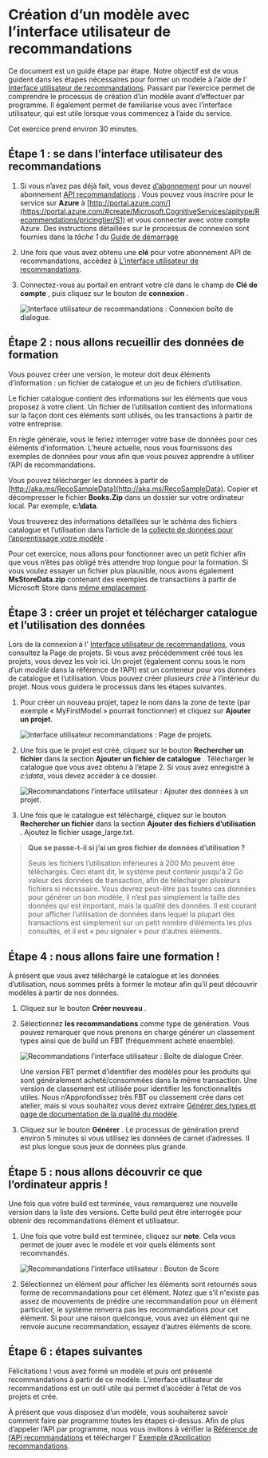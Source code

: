 <properties
    pageTitle="Création d’un modèle avec la Recommnendations UI | Microsoft Azure"
    description="Azure recommandations d’apprentissage automatique - création d’un modèle avec l’interface utilisateur de recommandations"
    services="cognitive-services"
    documentationCenter=""
    authors="luiscabrer"
    manager="jhubbard"
    editor="cgronlun"/>

<tags
    ms.service="cognitive-services"
    ms.workload="data-services"
    ms.tgt_pltfrm="na"
    ms.devlang="na"
    ms.topic="article"
    ms.date="10/11/2016"
    ms.author="luisca"/>

# <a name="building-a-model-with-the-recommendations-ui"></a>Création d’un modèle avec l’interface utilisateur de recommandations

Ce document est un guide étape par étape. Notre objectif est de vous guident dans les étapes nécessaires pour former un modèle à l’aide de l' [Interface utilisateur de recommandations](https://recommendations-portal.azurewebsites.net/).
Passant par l’exercice permet de comprendre le processus de création d’un modèle avant d’effectuer par programme. Il également permet de familiarise vous avec l’interface utilisateur, qui est utile lorsque vous commencez à l’aide du service.

Cet exercice prend environ 30 minutes.

<a name="Step1"></a>
## <a name="step-1---sign-in-to-the-recommendations-ui"></a>Étape 1 : se dans l’interface utilisateur des recommandations ##

1. Si vous n’avez pas déjà fait, vous devez [d’abonnement](https://portal.azure.com/#create/Microsoft.CognitiveServices/apitype/Recommendations/pricingtier/S1) pour un nouvel abonnement [API recommandations](https://www.microsoft.com/cognitive-services/en-us/recommendations-api) . Vous pouvez vous inscrire pour le service sur **Azure** à [http://portal.azure.com/](https://portal.azure.com/#create/Microsoft.CognitiveServices/apitype/Recommendations/pricingtier/S1) et vous connecter avec votre compte Azure. Des instructions détaillées sur le processus de connexion sont fournies dans la *tâche 1* du [Guide de démarrage](cognitive-services-recommendations-quick-start.md) 

1. Une fois que vous avez obtenu une **clé** pour votre abonnement API de recommandations, accédez à [L’interface utilisateur de recommandations](https://recommendations-portal.azurewebsites.net/). 

1. Connectez-vous au portail en entrant votre clé dans le champ de **Clé de compte** , puis cliquez sur le bouton de **connexion** .

    ![Interface utilisateur de recommandations : Connexion boîte de dialogue.][reco_signin]


<a name="Step2"></a>
## <a name="step-2---lets-gather-some-training-data"></a>Étape 2 : nous allons recueillir des données de formation ##

Vous pouvez créer une version, le moteur doit deux éléments d’information : un fichier de catalogue et un jeu de fichiers d’utilisation. 

Le fichier catalogue contient des informations sur les éléments que vous proposez à votre client. Un fichier de l’utilisation contient des informations sur la façon dont ces éléments sont utilisés, ou les transactions à partir de votre entreprise.

En règle générale, vous le feriez interroger votre base de données pour ces éléments d’information. L’heure actuelle, nous vous fournissons des exemples de données pour vous afin que vous pouvez apprendre à utiliser l’API de recommandations.

Vous pouvez télécharger les données à partir de [http://aka.ms/RecoSampleData](http://aka.ms/RecoSampleData). Copier et décompresser le fichier **Books.Zip** dans un dossier sur votre ordinateur local. Par exemple, **c:\data**.

Vous trouverez des informations détaillées sur le schéma des fichiers catalogue et l’utilisation dans l’article de la [collecte de données pour l’apprentissage votre modèle](cognitive-services-recommendations-collecting-data.md) .
 
Pour cet exercice, nous allons pour fonctionner avec un petit fichier afin que vous n’êtes pas obligé très attendre trop longue pour la formation. Si vous voulez essayer un fichier plus plausible, nous avons également **MsStoreData.zip** contenant des exemples de transactions à partir de Microsoft Store dans [même emplacement](http://aka.ms/RecoSampleData).

<a name="Step3"></a>
## <a name="step-3---create-a-project-and-upload-catalog-and-usage-data"></a>Étape 3 : créer un projet et télécharger catalogue et l’utilisation des données ##

Lors de la connexion à l' [Interface utilisateur de recommandations](https://recommendations-portal.azurewebsites.net/), vous consultez la Page de projets. Si vous avez précédemment créé tous les projets, vous devez les voir ici.
Un projet (également connu sous le nom *d’un modèle* dans la référence de l’API) est un conteneur pour vos données de catalogue et l’utilisation. Vous pouvez créer plusieurs *crée* à l’intérieur du projet. Nous vous guidera le processus dans les étapes suivantes.

1. Pour créer un nouveau projet, tapez le nom dans la zone de texte (par exemple « MyFirstModel » pourrait fonctionner) et cliquez sur **Ajouter un projet**.
 
    ![Interface utilisateur recommandations : Page de projets.][reco_projects]

1. Une fois que le projet est créé, cliquez sur le bouton **Rechercher un fichier** dans la section **Ajouter un fichier de catalogue** . Télécharger le catalogue que vous avez obtenu à l’étape 2. Si vous avez enregistré à *c:\data*, vous devez accéder à ce dossier.

    ![Recommandations l’interface utilisateur : Ajouter des données à un projet.][reco_firstmodel]

1. Une fois que le catalogue est téléchargé, cliquez sur le bouton **Rechercher un fichier** dans la section **Ajouter des fichiers d’utilisation** . Ajoutez le fichier usage_large.txt.

> **Que se passe-t-il si j’ai un gros fichier de données d’utilisation ?**
>
> Seuls les fichiers l’utilisation inférieures à 200 Mo peuvent être téléchargés. Ceci étant dit, le système peut contenir jusqu'à 2 Go valeur des données de transaction, afin de télécharger plusieurs fichiers si nécessaire.
> Vous devrez peut-être pas toutes ces données pour générer un bon modèle, il n’est pas simplement la taille des données qui est important, mais la qualité des données. Il est courant pour afficher l’utilisation de données dans lequel la plupart des transactions est simplement sur un petit nombre d’éléments les plus consultés, et il est « peu signaler » pour d’autres éléments.

<a name="Step4"></a>
## <a name="step-4---lets-do-some-training"></a>Étape 4 : nous allons faire une formation ! ##

À présent que vous avez téléchargé le catalogue et les données d’utilisation, nous sommes prêts à former le moteur afin qu’il peut découvrir modèles à partir de nos données.

1.  Cliquez sur le bouton **Créer nouveau** .

1.  Sélectionnez **les recommandations** comme type de génération. Vous pouvez remarquer que nous prenons en charge générer un classement types ainsi que de build un FBT (fréquemment acheté ensemble).

    ![Recommandations l’interface utilisateur : Boîte de dialogue Créer.][reco_build_dialog.png]


    Une version FBT permet d’identifier des modèles pour les produits qui sont généralement acheté/consommées dans la même transaction.
    Une version de classement est utilisée pour identifier les fonctionnalités utiles. 
    Nous n’Approfondissez très FBT ou classement crée dans cet atelier, mais si vous souhaitez vous devez extraire [Générer des types et page de documentation de la qualité du modèle](cognitive-services-recommendations-buildtypes.md).

1. Cliquez sur le bouton **Générer** . Le processus de génération prend environ 5 minutes si vous utilisez les données de carnet d’adresses. Il est plus longue sous jeux de données plus grande.

<a name="Step5"></a>
## <a name="step-5---lets-find-out-what-the-machine-learned"></a>Étape 5 : nous allons découvrir ce que l’ordinateur appris ! ##

Une fois que votre build est terminée, vous remarquerez une nouvelle version dans la liste des versions. Cette build peut être interrogée pour obtenir des recommandations élément et utilisateur.

1. Une fois que votre build est terminée, cliquez sur **note**. Cela vous permet de jouer avec le modèle et voir quels éléments sont recommandés.

    ![Recommandations l’interface utilisateur : Bouton de Score][reco_score_button]

1. Sélectionnez un élément pour afficher les éléments sont retournés sous forme de recommandations pour cet élément. Notez que s’il n'existe pas assez de mouvements de prédire une recommandation pour un élément particulier, le système renverra pas les recommandations pour cet élément.  Si pour une raison quelconque, vous avez un élément qui ne renvoie aucune recommandation, essayez d’autres éléments de score.

<a name="Step6"></a>
## <a name="step-6---next-steps"></a>Étape 6 : étapes suivantes ##
Félicitations ! vous avez formé un modèle et puis ont présenté recommandations à partir de ce modèle.  L’interface utilisateur de recommandations est un outil utile qui permet d’accéder à l’état de vos projets et crée. 

À présent que vous disposez d’un modèle, vous souhaiterez savoir comment faire par programme toutes les étapes ci-dessus. Afin de plus d’appeler l’API par programme, nous vous invitons à vérifier la [Référence de l’API recommandations](http://go.microsoft.com/fwlink/?LinkId=759348) et télécharger l' [Exemple d’Application recommandations](http://go.microsoft.com/fwlink/?LinkID=759344).


[reco_signin]:../media/cognitive-services/reco_signin.PNG
[reco_projects]:../media/cognitive-services/reco_projects.PNG
[reco_firstmodel]:../media/cognitive-services/reco_firstmodel.png
[reco_build_dialog.png]:../media/cognitive-services/reco_build_dialog.png
[reco_score_button]:../media/cognitive-services/reco_score_button.png

